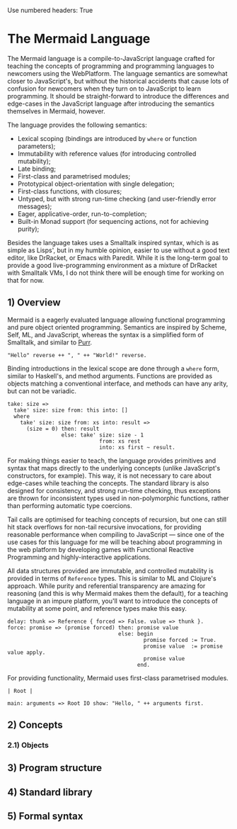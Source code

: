 Use numbered headers: True

The Mermaid Language
====================

The Mermaid language is a compile-to-JavaScript language crafted for teaching
the concepts of programming and programming languages to newcomers using the
WebPlatform. The language semantics are somewhat closer to JavaScript's, but
without the historical accidents that cause lots of confusion for newcomers
when they turn on to JavaScript to learn programming. It should be straight-forward
to introduce the differences and edge-cases in the JavaScript language after
introducing the semantics themselves in Mermaid, however.

The language provides the following semantics:


 *  Lexical scoping (bindings are introduced by `where` or function parameters);
 *  Immutability with reference values (for introducing controlled mutability);
 *  Late binding;
 *  First-class and parametrised modules;
 *  Prototypical object-orientation with single delegation;
 *  First-class functions, with closures;
 *  Untyped, but with strong run-time checking (and user-friendly error messages);
 *  Eager, applicative-order, run-to-completion;
 *  Built-in Monad support (for sequencing actions, not for achieving purity);
 
Besides the language takes uses a Smalltalk inspired syntax, which is as simple
as Lisps', but in my humble opinion, easier to use without a good text editor,
like DrRacket, or Emacs with Paredit. While it is the long-term goal to provide
a good live-programming environment as a mixture of DrRacket with Smalltalk VMs,
I do not think there will be enough time for working on that for now.


## 1) Overview

Mermaid is a eagerly evaluated language allowing functional programming and
pure object oriented programming. Semantics are inspired by Scheme, Self, ML,
and JavaScript, whereas the syntax is a simplified form of Smalltalk, and
similar to [Purr](https://github.com/robotlolita/purr).

```smalltalk
"Hello" reverse ++ ", " ++ "World!" reverse.
```

Binding introductions in the lexical scope are done through a `where` form,
similar to Haskell's, and method arguments. Functions are provided as objects
matching a conventional interface, and methods can have any arity, but can
not be variadic.

```smalltalk
take: size => 
  take' size: size from: this into: []
  where
    take' size: size from: xs into: result =>
      (size = 0) then: result
                 else: take' size: size - 1
                             from: xs rest
                             into: xs first ~ result.
```

For making things easier to teach, the language provides primitives and syntax
that maps directly to the underlying concepts (unlike JavaScript's constructors,
for example). This way, it is not necessary to care about edge-cases while
teaching the concepts. The standard library is also designed for consistency,
and strong run-time checking, thus exceptions are thrown for inconsistent types
used in non-polymorphic functions, rather than performing automatic type coercions.

Tail calls are optimised for teaching concepts of recursion, but one can still
hit stack overflows for non-tail recursive invocations, for providing reasonable
performance when compiling to JavaScript — since one of the use cases for this
language for me will be teaching about programming in the web platform by developing
games with Functional Reactive Programming and highly-interactive applications.

All data structures provided are immutable, and controlled mutability is provided
in terms of `Reference` types. This is similar to ML and Clojure's approach. While
purity and referential transparency are amazing for reasoning (and this is why Mermaid
makes them the default), for a teaching language in an impure platform, you'll want
to introduce the concepts of mutability at some point, and reference types make
this easy.

```smalltalk
delay: thunk => Reference { forced => False. value => thunk }.
force: promise => (promise forced) then: promise value
                                   else: begin
                                           promise forced := True.
                                           promise value  := promise value apply.
                                           promise value
                                         end.
```

For providing functionality, Mermaid uses first-class parametrised modules.

```smalltalk
| Root |

main: arguments => Root IO show: "Hello, " ++ arguments first.
```

## 2) Concepts

### 2.1) Objects

## 3) Program structure
## 4) Standard library
## 5) Formal syntax
